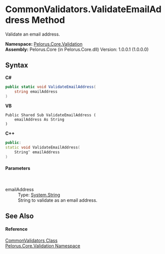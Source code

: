 # CommonValidators.ValidateEmailAddress Method 
 

Validate an email address.

**Namespace:**&nbsp;<a href="14872C5C">Pelorus.Core.Validation</a><br />**Assembly:**&nbsp;Pelorus.Core (in Pelorus.Core.dll) Version: 1.0.0.1 (1.0.0.0)

## Syntax

**C#**<br />
``` C#
public static void ValidateEmailAddress(
	string emailAddress
)
```

**VB**<br />
``` VB
Public Shared Sub ValidateEmailAddress ( 
	emailAddress As String
)
```

**C++**<br />
``` C++
public:
static void ValidateEmailAddress(
	String^ emailAddress
)
```


#### Parameters
&nbsp;<dl><dt>emailAddress</dt><dd>Type: <a href="http://msdn2.microsoft.com/en-us/library/s1wwdcbf" target="_blank">System.String</a><br />String to validate as an email address.</dd></dl>

## See Also


#### Reference
<a href="34189D1B">CommonValidators Class</a><br /><a href="14872C5C">Pelorus.Core.Validation Namespace</a><br />